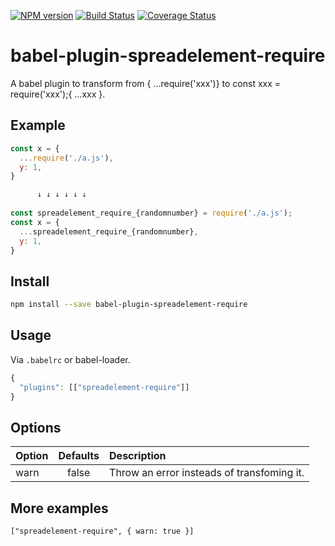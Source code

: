 [![NPM version](https://img.shields.io/npm/v/babel-plugin-spreadelement-require.svg?style=flat)](https://npmjs.org/package/babel-plugin-spreadelement-require) [![Build Status](https://travis-ci.org/offgravity/babel-plugin-spreadelement-require.svg?branch=master)](https://travis-ci.org/offgravity/babel-plugin-spreadelement-require)
 [![Coverage Status](https://coveralls.io/repos/github/offgravity/babel-plugin-spreadelement-require/badge.svg?branch=master)](https://coveralls.io/github/offgravity/babel-plugin-spreadelement-require?branch=master)
# babel-plugin-spreadelement-require

A babel plugin to transform from { ...require('xxx')} to const xxx = require('xxx');{ ...xxx }.

## Example

```javascript
const x = {
  ...require('./a.js'),
  y: 1,
}

      ↓ ↓ ↓ ↓ ↓ ↓
      
const spreadelement_require_{randomnumber} = require('./a.js');
const x = {
  ...spreadelement_require_{randomnumber},
  y: 1,
}
```

## Install

```sh
npm install --save babel-plugin-spreadelement-require
```

## Usage

Via `.babelrc` or babel-loader.

```js
{
  "plugins": [["spreadelement-require"]]
}
```


## Options

| Option             | Defaults | Description                                                                                                                                                                                                                              |
| ------------------ | :------: | :--------------------------------------------------------------------------------------------------------------------------------------------------------------------------------------------------------------------------------------- |
| warn |  false   | Throw an error insteads of transfoming it. |                                                                                                                     |

## More examples

`["spreadelement-require", { warn: true }]`

